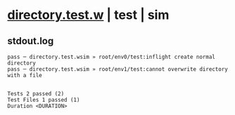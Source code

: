 # [directory.test.w](../../../../../../examples/tests/sdk_tests/fs/directory.test.w) | test | sim

## stdout.log
```log
pass ─ directory.test.wsim » root/env0/test:inflight create normal directory      
pass ─ directory.test.wsim » root/env1/test:cannot overwrite directory with a file
 
 
Tests 2 passed (2)
Test Files 1 passed (1)
Duration <DURATION>
```

